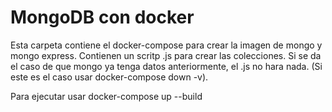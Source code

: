 # MongoDB con docker

Esta carpeta contiene el docker-compose para crear la imagen de mongo y mongo express. Contienen un scritp .js para crear las colecciones.
Si se da el caso de que mongo ya tenga datos anteriormente, el .js no hara nada. (Si este es el caso usar docker-compose down -v).

Para ejecutar usar docker-compose up --build
